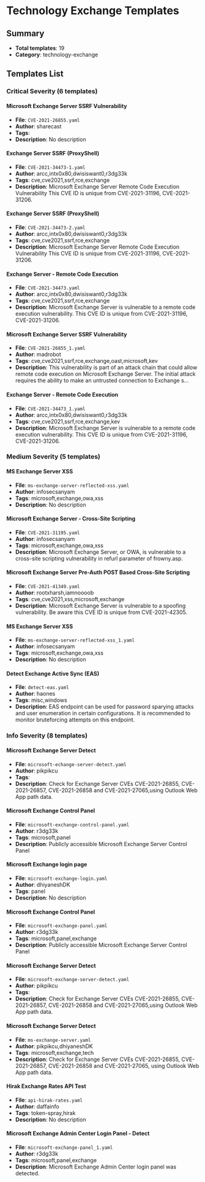 # Technology Exchange Templates

## Summary
- **Total templates**: 19
- **Category**: technology-exchange

## Templates List

### Critical Severity (6 templates)

#### Microsoft Exchange Server SSRF Vulnerability
- **File**: `CVE-2021-26855.yaml`
- **Author**: sharecast
- **Tags**: 
- **Description**: No description

#### Exchange Server SSRF (ProxyShell)
- **File**: `CVE-2021-34473-1.yaml`
- **Author**: arcc,intx0x80,dwisiswant0,r3dg33k
- **Tags**: cve,cve2021,ssrf,rce,exchange
- **Description**: Microsoft Exchange Server Remote Code Execution Vulnerability This CVE ID is unique from CVE-2021-31196, CVE-2021-31206.


#### Exchange Server SSRF (ProxyShell)
- **File**: `CVE-2021-34473-2.yaml`
- **Author**: arcc,intx0x80,dwisiswant0,r3dg33k
- **Tags**: cve,cve2021,ssrf,rce,exchange
- **Description**: Microsoft Exchange Server Remote Code Execution Vulnerability This CVE ID is unique from CVE-2021-31196, CVE-2021-31206.


#### Exchange Server - Remote Code Execution
- **File**: `CVE-2021-34473.yaml`
- **Author**: arcc,intx0x80,dwisiswant0,r3dg33k
- **Tags**: cve,cve2021,ssrf,rce,exchange
- **Description**: Microsoft Exchange Server is vulnerable to a remote code execution vulnerability. This CVE ID is unique from CVE-2021-31196, CVE-2021-31206.


#### Microsoft Exchange Server SSRF Vulnerability
- **File**: `CVE-2021-26855_1.yaml`
- **Author**: madrobot
- **Tags**: cve,cve2021,ssrf,rce,exchange,oast,microsoft,kev
- **Description**: This vulnerability is part of an attack chain that could allow remote code execution on Microsoft Exchange Server. The initial attack requires the ability to make an untrusted connection to Exchange s...

#### Exchange Server - Remote Code Execution
- **File**: `CVE-2021-34473_1.yaml`
- **Author**: arcc,intx0x80,dwisiswant0,r3dg33k
- **Tags**: cve,cve2021,ssrf,rce,exchange,kev
- **Description**: Microsoft Exchange Server is vulnerable to a remote code execution vulnerability. This CVE ID is unique from CVE-2021-31196, CVE-2021-31206.


### Medium Severity (5 templates)

#### MS Exchange Server XSS
- **File**: `ms-exchange-server-reflected-xss.yaml`
- **Author**: infosecsanyam
- **Tags**: microsoft,exchange,owa,xss
- **Description**: No description

#### Microsoft Exchange Server - Cross-Site Scripting
- **File**: `CVE-2021-31195.yaml`
- **Author**: infosecsanyam
- **Tags**: microsoft,exchange,owa,xss
- **Description**: Microsoft Exchange Server, or OWA, is vulnerable to a cross-site scripting vulnerability in refurl parameter of frowny.asp.

#### Microsoft Exchange Server Pre-Auth POST Based Cross-Site Scripting
- **File**: `CVE-2021-41349.yaml`
- **Author**: rootxharsh,iamnoooob
- **Tags**: cve,cve2021,xss,microsoft,exchange
- **Description**: Microsoft Exchange Server is vulnerable to a spoofing vulnerability. Be aware this CVE ID is unique from CVE-2021-42305.

#### MS Exchange Server XSS
- **File**: `ms-exchange-server-reflected-xss_1.yaml`
- **Author**: infosecsanyam
- **Tags**: microsoft,exchange,owa,xss
- **Description**: No description

#### Detect Exchange Active Sync (EAS)
- **File**: `detect-eas.yaml`
- **Author**: haones
- **Tags**: misc,windows
- **Description**: EAS endpoint can be used for password sparying attacks and user enumeration in certain configurations. It is recommended to monitor bruteforcing attempts on this endpoint.


### Info Severity (8 templates)

#### Microsoft Exchange Server Detect
- **File**: `microsoft-echange-server-detect.yaml`
- **Author**: pikpikcu
- **Tags**: 
- **Description**: Check for Exchange Server CVEs CVE-2021-26855, CVE-2021-26857, CVE-2021-26858 and CVE-2021-27065,using Outlook Web App path data.


#### Microsoft Exchange Control Panel
- **File**: `microsoft-exchange-control-panel.yaml`
- **Author**: r3dg33k
- **Tags**: microsoft,panel
- **Description**: Publicly accessible Microsoft Exchange Server Control Panel

#### Microsoft Exchange login page
- **File**: `microsoft-exchange-login.yaml`
- **Author**: dhiyaneshDK
- **Tags**: panel
- **Description**: No description

#### Microsoft Exchange Control Panel
- **File**: `microsoft-exchange-panel.yaml`
- **Author**: r3dg33k
- **Tags**: microsoft,panel,exchange
- **Description**: Publicly accessible Microsoft Exchange Server Control Panel

#### Microsoft Exchange Server Detect
- **File**: `microsoft-exchange-server-detect.yaml`
- **Author**: pikpikcu
- **Tags**: 
- **Description**: Check for Exchange Server CVEs CVE-2021-26855, CVE-2021-26857, CVE-2021-26858 and CVE-2021-27065,using Outlook Web App path data.


#### Microsoft Exchange Server Detect
- **File**: `ms-exchange-server.yaml`
- **Author**: pikpikcu,dhiyaneshDK
- **Tags**: microsoft,exchange,tech
- **Description**: Check for Exchange Server CVEs CVE-2021-26855, CVE-2021-26857, CVE-2021-26858 and CVE-2021-27065, using Outlook Web App path data.

#### Hirak Exchange Rates API Test
- **File**: `api-hirak-rates.yaml`
- **Author**: daffainfo
- **Tags**: token-spray,hirak
- **Description**: No description

#### Microsoft Exchange Admin Center Login Panel - Detect
- **File**: `microsoft-exchange-panel_1.yaml`
- **Author**: r3dg33k
- **Tags**: microsoft,panel,exchange
- **Description**: Microsoft Exchange Admin Center login panel was detected.

